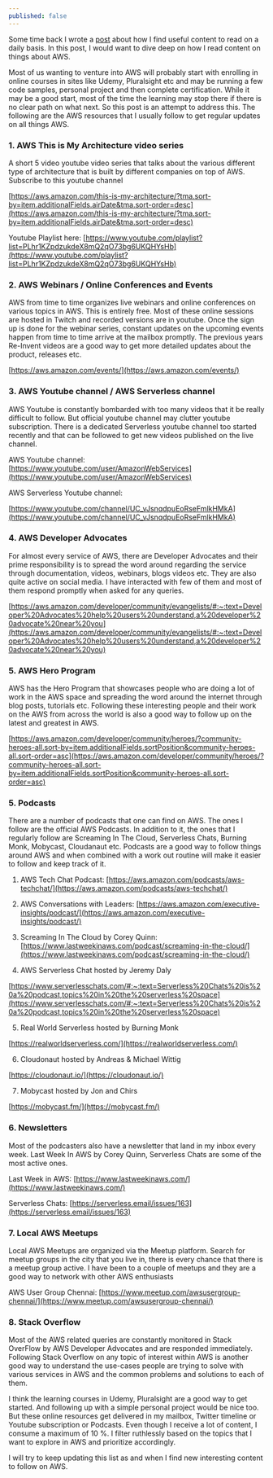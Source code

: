 ```yaml
---
published: false
---
```

Some time back I wrote a [post](https://dinakaran.dev/blog/How-to-find-useful-content-to-read-on-a-daily-basis/) about how I find useful content to read on a daily basis. In this post, I would want to dive deep on how I read content on things about AWS. 

Most of us wanting to venture into AWS will probably start with enrolling in online courses in sites like Udemy, Pluralsight etc and may be running a few code samples, personal project and then complete certification. While it may be a good start, most of the time the learning may stop there if there is no clear path on what next. So this post is an attempt to address this.  The following are the AWS resources that I usually follow to get regular updates on all things AWS. 

 ### 1. AWS This is My Architecture video series 

A short 5 video youtube video series that talks about the various different type of architecture that is built by different companies on top of AWS.  Subscribe to this youtube channel

[https://aws.amazon.com/this-is-my-architecture/?tma.sort-by=item.additionalFields.airDate&tma.sort-order=desc](https://aws.amazon.com/this-is-my-architecture/?tma.sort-by=item.additionalFields.airDate&tma.sort-order=desc)

Youtube Playlist here: [https://www.youtube.com/playlist?list=PLhr1KZpdzukdeX8mQ2qO73bg6UKQHYsHb](https://www.youtube.com/playlist?list=PLhr1KZpdzukdeX8mQ2qO73bg6UKQHYsHb)


### 2. AWS Webinars / Online Conferences and Events 

AWS from time to time organizes live webinars and online conferences on various topics in AWS. This is entirely free. Most of these online sessions are hosted in Twitch and recorded versions are in youtube. Once the sign up is done for the webinar series, constant updates on the upcoming events happen from time to time arrive at the mailbox promptly. The previous years Re-Invent videos are a good way to get more detailed updates about the product, releases etc.  

[https://aws.amazon.com/events/](https://aws.amazon.com/events/)

### 3. AWS Youtube channel / AWS  Serverless channel 

AWS Youtube is constantly bombarded with too many videos that it be really difficult to follow. But official youtube channel may clutter youtube subscription. There is a dedicated Serverless youtube channel too started recently and that can be followed to get new videos published on the live channel. 

AWS Youtube channel: [https://www.youtube.com/user/AmazonWebServices](https://www.youtube.com/user/AmazonWebServices)

AWS Serverless Youtube channel: 

[https://www.youtube.com/channel/UC_vJsnqdpuEoRseFmlkHMkA](https://www.youtube.com/channel/UC_vJsnqdpuEoRseFmlkHMkA)

### 4. AWS Developer Advocates 

For almost every service of AWS, there are Developer Advocates and their prime responsibility is to spread the word around regarding the service through documentation, videos, webinars, blogs videos etc. They are also quite active on social media. I have interacted with few of them and most of them respond promptly when asked for any queries. 

[https://aws.amazon.com/developer/community/evangelists/#:~:text=Developer%20Advocates%20help%20users%20understand,a%20developer%20advocate%20near%20you](https://aws.amazon.com/developer/community/evangelists/#:~:text=Developer%20Advocates%20help%20users%20understand,a%20developer%20advocate%20near%20you)

### 5. AWS  Hero Program 

AWS has the  Hero Program that showcases people who are doing a lot of work in the AWS space and spreading the word around the internet through blog posts, tutorials etc. Following these interesting people and their work on the AWS from across the world is also a good way to follow up on the latest and greatest in AWS.

[https://aws.amazon.com/developer/community/heroes/?community-heroes-all.sort-by=item.additionalFields.sortPosition&community-heroes-all.sort-order=asc](https://aws.amazon.com/developer/community/heroes/?community-heroes-all.sort-by=item.additionalFields.sortPosition&community-heroes-all.sort-order=asc)

### 5. Podcasts 

There are a number of podcasts that one can find on AWS. The ones I follow are the official AWS  Podcasts. In addition to it, the ones that I regularly follow are Screaming In The Cloud, Serverless Chats, Burning Monk, Mobycast, Cloudanaut etc. Podcasts are a good way to follow things around AWS and when combined with a work out routine will make it easier to follow and keep track of it.

1. AWS Tech Chat Podcast: [https://aws.amazon.com/podcasts/aws-techchat/](https://aws.amazon.com/podcasts/aws-techchat/)

2. AWS Conversations with Leaders: [https://aws.amazon.com/executive-insights/podcast/](https://aws.amazon.com/executive-insights/podcast/)

3. Screaming In The Cloud by Corey Quinn: 
[https://www.lastweekinaws.com/podcast/screaming-in-the-cloud/](https://www.lastweekinaws.com/podcast/screaming-in-the-cloud/)

4. AWS Serverless Chat hosted by Jeremy Daly 

[https://www.serverlesschats.com/#:~:text=Serverless%20Chats%20is%20a%20podcast,topics%20in%20the%20serverless%20space](https://www.serverlesschats.com/#:~:text=Serverless%20Chats%20is%20a%20podcast,topics%20in%20the%20serverless%20space)

5. Real World Serverless hosted by Burning Monk 

[https://realworldserverless.com/](https://realworldserverless.com/)

6. Cloudonaut hosted by Andreas & Michael Wittig

[https://cloudonaut.io/](https://cloudonaut.io/)

7. Mobycast hosted by Jon and Chirs 

[https://mobycast.fm/](https://mobycast.fm/)  

### 6. Newsletters 

Most of the podcasters also have a newsletter that land in my inbox every week. Last Week In AWS by Corey Quinn, Serverless Chats are some of the most active ones.

Last Week in AWS: [https://www.lastweekinaws.com/](https://www.lastweekinaws.com/)

Serverless Chats: [https://serverless.email/issues/163](https://serverless.email/issues/163)

### 7. Local AWS Meetups 

Local AWS Meetups are organized via the Meetup platform. Search for meetup groups in the city that you live in, there is every chance that there is a meetup group active. I have been to a couple of meetups and they are a good way to network with other AWS enthusiasts 

AWS User Group Chennai: [https://www.meetup.com/awsusergroup-chennai/](https://www.meetup.com/awsusergroup-chennai/)

### 8. Stack Overflow 

Most of the AWS related queries are constantly monitored in Stack OverFlow by AWS Developer Advocates and are responded immediately. Following Stack Overflow on any topic of interest within AWS is another good way to understand the use-cases people are trying to solve with various services in AWS and the common problems and solutions to each of them.

I think the learning courses in Udemy, Pluralsight are a good way to get started. And following up with a simple personal project would be nice too. But these online resources get delivered in my mailbox, Twitter timeline or Youtube subscription or Podcasts. Even though I receive a lot of content, I consume a maximum of 10 %. I filter ruthlessly based on the topics that I want to explore in AWS and prioritize accordingly.

I will try to keep updating this list as and when I find new interesting content to follow on AWS. 



 


